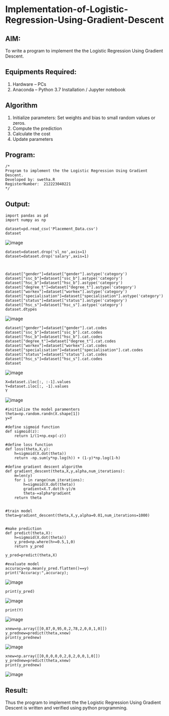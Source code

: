 # Implementation-of-Logistic-Regression-Using-Gradient-Descent

## AIM:
To write a program to implement the the Logistic Regression Using Gradient Descent.

## Equipments Required:
1. Hardware – PCs
2. Anaconda – Python 3.7 Installation / Jupyter notebook

## Algorithm
1. Initialize parameters: Set weights and bias to small random values or zeros.
2. Compute the prediction
3. Calculate the cost
4. Update parameters

## Program:
```
/*
Program to implement the the Logistic Regression Using Gradient Descent.
Developed by: swetha.R
RegisterNumber:  212223040221
*/
```

## Output:

```
import pandas as pd
import numpy as np

dataset=pd.read_csv('Placement_Data.csv')
dataset
```
![image](https://github.com/user-attachments/assets/5935aabf-6064-4d6b-b049-9cf7b7309c7f)

```
dataset=dataset.drop('sl_no',axis=1)
dataset=dataset.drop('salary',axis=1)



dataset["gender"]=dataset["gender"].astype('category')
dataset["ssc_b"]=dataset["ssc_b"].astype('category')
dataset["hsc_b"]=dataset["hsc_b"].astype('category')
dataset["degree_t"]=dataset["degree_t"].astype('category')
dataset["workex"]=dataset["workex"].astype('category')
dataset["specialisation"]=dataset["specialisation"].astype('category')
dataset["status"]=dataset["status"].astype('category')
dataset["hsc_s"]=dataset["hsc_s"].astype('category')
dataset.dtypes
```
![image](https://github.com/user-attachments/assets/ec9a5174-c9da-41a4-b2c4-f2f92ad06a4d)

```
dataset["gender"]=dataset["gender"].cat.codes
dataset["ssc_b"]=dataset["ssc_b"].cat.codes
dataset["hsc_b"]=dataset["hsc_b"].cat.codes
dataset["degree_t"]=dataset["degree_t"].cat.codes
dataset["workex"]=dataset["workex"].cat.codes
dataset["specialisation"]=dataset["specialisation"].cat.codes
dataset["status"]=dataset["status"].cat.codes
dataset["hsc_s"]=dataset["hsc_s"].cat.codes
dataset
```
![image](https://github.com/user-attachments/assets/ed08bc42-22ec-4f21-848f-acea3649aee6)
```
X=dataset.iloc[:, :-1].values
Y=dataset.iloc[:, -1].values
Y
```
![image](https://github.com/user-attachments/assets/c1d82e17-b5d1-4315-9715-1555b0e037e5)
```
#initialize the model paramenters
theta=np.random.randn(X.shape[1])
y=Y

#define sigmoid function
def sigmoid(z):
    return 1/(1+np.exp(-z))

#define loss function
def loss(theta,X,y):
    h=sigmoid(X.dot(theta))
    return -np.sum(y*np.log(h)) + (1-y)*np.log(1-h)

#define gradient descent algorithm
def gradient_descent(theta,X,y,alpha,num_iterations):
    m=len(y)
    for i in range(num_iterations):
        h=sigmoid(X.dot(theta))
        gradient=X.T.dot(h-y)/m
        theta-=alpha*gradient
    return theta


#train model
theta=gradient_descent(theta,X,y,alpha=0.01,num_iterations=1000)


#make prediction
def predict(theta,X):
    h=sigmoid(X.dot(theta))
    y_pred=np.where(h>=0.5,1,0)
    return y_pred

y_pred=predict(theta,X)

#evaluate model
accuracy=np.mean(y_pred.flatten()==y)
print("Accuracy:",accuracy);
```

![image](https://github.com/user-attachments/assets/21cd3ee9-efd8-4ef6-bfa8-7c35238ded64)

```
print(y_pred)
```
![image](https://github.com/user-attachments/assets/5f266d7b-0518-4c60-a251-fe0b2f896c8b)
```
print(Y)
```
![image](https://github.com/user-attachments/assets/cf690a6a-a102-45ac-8125-faa9f8ef10fd)
```
xnew=np.array([[0,87,0,95,0,2,78,2,0,0,1,0]])
y_prednew=predict(theta,xnew)
print(y_prednew)
```
![image](https://github.com/user-attachments/assets/91d44de8-414d-4122-b06d-3c2e958a91aa)
```
xnew=np.array([[0,0,0,0,0,2,8,2,0,0,1,0]])
y_prednew=predict(theta,xnew)
print(y_prednew)
```
![image](https://github.com/user-attachments/assets/922a038d-0fce-4b9d-84e9-766b6bdf798b)


## Result:
Thus the program to implement the the Logistic Regression Using Gradient Descent is written and verified using python programming.

